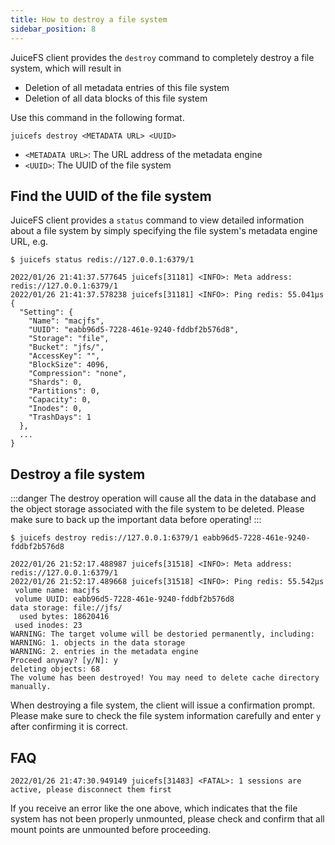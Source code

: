 ```yaml
---
title: How to destroy a file system
sidebar_position: 8
---
```


JuiceFS client provides the `destroy` command to completely destroy a file system, which will result in

- Deletion of all metadata entries of this file system
- Deletion of all data blocks of this file system

Use this command in the following format.

```shell
juicefs destroy <METADATA URL> <UUID>
```

- `<METADATA URL>`: The URL address of the metadata engine
- `<UUID>`: The UUID of the file system

## Find the UUID of the file system

JuiceFS client provides a `status` command to view detailed information about a file system by simply specifying the file system's metadata engine URL, e.g.

```shell {8}
$ juicefs status redis://127.0.0.1:6379/1

2022/01/26 21:41:37.577645 juicefs[31181] <INFO>: Meta address: redis://127.0.0.1:6379/1
2022/01/26 21:41:37.578238 juicefs[31181] <INFO>: Ping redis: 55.041µs
{
  "Setting": {
    "Name": "macjfs",
    "UUID": "eabb96d5-7228-461e-9240-fddbf2b576d8",
    "Storage": "file",
    "Bucket": "jfs/",
    "AccessKey": "",
    "BlockSize": 4096,
    "Compression": "none",
    "Shards": 0,
    "Partitions": 0,
    "Capacity": 0,
    "Inodes": 0,
    "TrashDays": 1
  },
  ...
}
```

## Destroy a file system

:::danger
The destroy operation will cause all the data in the database and the object storage associated with the file system to be deleted. Please make sure to back up the important data before operating!
:::

```shell {1}
$ juicefs destroy redis://127.0.0.1:6379/1 eabb96d5-7228-461e-9240-fddbf2b576d8

2022/01/26 21:52:17.488987 juicefs[31518] <INFO>: Meta address: redis://127.0.0.1:6379/1
2022/01/26 21:52:17.489668 juicefs[31518] <INFO>: Ping redis: 55.542µs
 volume name: macjfs
 volume UUID: eabb96d5-7228-461e-9240-fddbf2b576d8
data storage: file://jfs/
  used bytes: 18620416
 used inodes: 23
WARNING: The target volume will be destoried permanently, including:
WARNING: 1. objects in the data storage
WARNING: 2. entries in the metadata engine
Proceed anyway? [y/N]: y
deleting objects: 68
The volume has been destroyed! You may need to delete cache directory manually.
```

When destroying a file system, the client will issue a confirmation prompt. Please make sure to check the file system information carefully and enter `y` after confirming it is correct.

## FAQ

```shell
2022/01/26 21:47:30.949149 juicefs[31483] <FATAL>: 1 sessions are active, please disconnect them first
```

If you receive an error like the one above, which indicates that the file system has not been properly unmounted, please check and confirm that all mount points are unmounted before proceeding.
